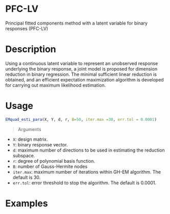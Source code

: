 # PFC-LV
Principal fitted components method with a latent variable for binary responses (PFC-LV)
# Description
Using a continuous latent variable to represent an unobserved response underlying the binary response, a joint model is proposed for dimension reduction in binary regression. The minimal sufficient linear reduction is obtained, and an efficient expectation maximization algorithm is developed for carrying out maximum likelihood estimation.
# Usage
```R
EMquad_esti_para(X, Y, d, r, B=50, iter.max =30, err.tol = 0.0001)
```
> Arguments
* `X`: design matrix.
* `Y`: binary response vector.
* `d`: maximum number of directions to be used in estimating the reduction subspace.
* `r`: degree of polynomial basis function.
* `B`: number of Gauss-Hermite nodes
* `iter.max`: maximum number of iterations within GH-EM algorithm. The default is 30.
* `err.tol`: error threshold to stop the algorithm. The default is 0.0001.

# Examples

